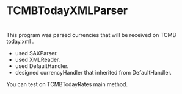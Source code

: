 # TCMBTodayXMLParser
# 
 This program was parsed currencies that will be received on TCMB today.xml .
 
 - used SAXParser.
 - used XMLReader.
 - used DefaultHandler.
 - designed currencyHandler that inherited from DefaultHandler.
 
 You can test on TCMBTodayRates main method.

	
